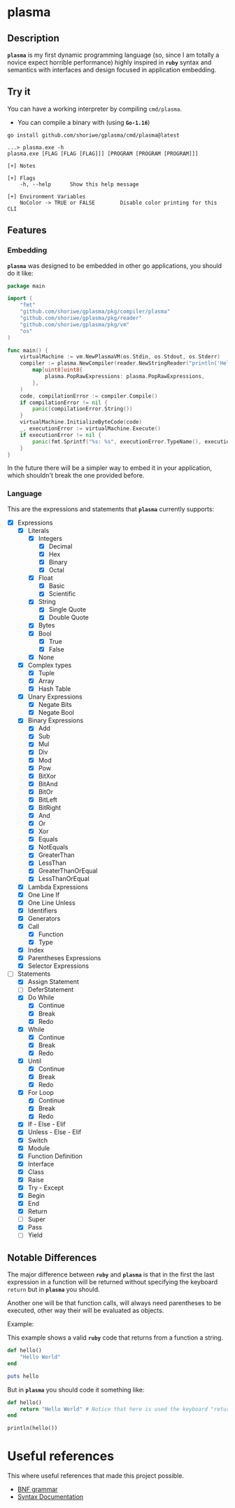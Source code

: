 # plasma

## Description

**`plasma`** is my first dynamic programming language (so, since I am totally a novice expect horrible performance) highly inspired in **`ruby`** syntax and semantics with interfaces and design focused in application embedding.


## Try it

You can have a working interpreter by compiling `cmd/plasma`.

- You can compile a binary with (using **`Go-1.16`**)

```shell
go install github.com/shoriwe/gplasma/cmd/plasma@latest
```

```
...> plasma.exe -h
plasma.exe [FLAG [FLAG [FLAG]]] [PROGRAM [PROGRAM [PROGRAM]]]

[+] Notes

[+] Flags
	-h, --help		Show this help message

[+] Environment Variables
	NoColor -> TRUE or FALSE		Disable color printing for this CLI
```

## Features

### Embedding

**`plasma`** was designed to be embedded in other go applications, you should do it like:

```go
package main

import (
	"fmt"
	"github.com/shoriwe/gplasma/pkg/compiler/plasma"
	"github.com/shoriwe/gplasma/pkg/reader"
	"github.com/shoriwe/gplasma/pkg/vm"
	"os"
)

func main() {
	virtualMachine := vm.NewPlasmaVM(os.Stdin, os.Stdout, os.Stderr)
	compiler := plasma.NewCompiler(reader.NewStringReader("println('Hello world')"),
		map[uint8]uint8{
			plasma.PopRawExpressions: plasma.PopRawExpressions,
		},
	)
	code, compilationError := compiler.Compile()
	if compilationError != nil {
		panic(compilationError.String())
	}
	virtualMachine.InitializeByteCode(code)
	_, executionError := virtualMachine.Execute()
	if executionError != nil {
		panic(fmt.Sprintf("%s: %s", executionError.TypeName(), executionError.GetString()))
	}
}
```

In the future there will be a simpler way to embed it in your application, which shouldn't break the one provided
before.

### Language

This are the expressions and statements that **`plasma`** currently supports:

- [X] Expressions
    - [X] Literals
        - [X] Integers
            - [X] Decimal
            - [X] Hex
            - [X] Binary
            - [X] Octal
        - [X] Float
            - [X] Basic
            - [X] Scientific
        - [X] String
            - [X] Single Quote
            - [X] Double Quote
        - [X] Bytes
        - [X] Bool
            - [X] True
            - [X] False
        - [X] None
    - [X] Complex types
        - [X] Tuple
        - [X] Array
        - [X] Hash Table
    - [X] Unary Expressions
        - [X] Negate Bits
        - [X] Negate Bool
    - [X] Binary Expressions
        - [X] Add
        - [X] Sub
        - [X] Mul
        - [X] Div
        - [X] Mod
        - [X] Pow
        - [X] BitXor
        - [X] BitAnd
        - [X] BitOr
        - [X] BitLeft
        - [X] BitRight
        - [X] And
        - [X] Or
        - [X] Xor
        - [X] Equals
        - [X] NotEquals
        - [X] GreaterThan
        - [X] LessThan
        - [X] GreaterThanOrEqual
        - [X] LessThanOrEqual
    - [X] Lambda Expressions
    - [X] One Line If
    - [X] One Line Unless
    - [X] Identifiers
    - [X] Generators
    - [X] Call
        - [X] Function
        - [X] Type
    - [X] Index
    - [X] Parentheses Expressions
    - [X] Selector Expressions
- [ ] Statements
    - [X] Assign Statement
    - [ ] DeferStatement
    - [x] Do While
        - [X] Continue
        - [X] Break
        - [X] Redo
    - [X] While
        - [X] Continue
        - [X] Break
        - [X] Redo
    - [X] Until
        - [X] Continue
        - [X] Break
        - [X] Redo
    - [X] For Loop
        - [X] Continue
        - [X] Break
        - [X] Redo
    - [X] If - Else - Elif
    - [X] Unless - Else - Elif
    - [X] Switch
    - [X] Module
    - [X] Function Definition
    - [X] Interface
    - [X] Class
    - [X] Raise
    - [X] Try - Except
    - [X] Begin
    - [X] End
    - [X] Return
    - [ ] Super
    - [X] Pass
    - [ ] Yield

## Notable Differences

The major difference between **`ruby`** and **`plasma`** is that in the first the last expression in a function will be
returned without specifying the keyboard `return` but in **`plasma`** you should.

Another one will be that function calls, will always need parentheses to be executed, other way their will be evaluated
as objects.

Example:

This example shows a valid **`ruby`** code that returns from a function a string.

```ruby
def hello()
    "Hello World"
end

puts hello
```

But in **`plasma`** you should code it something like:

```ruby
def hello()
    return "Hello World" # Notice that here is used the keyboard "return"
end

println(hello())
```

# Useful references

This where useful references that made this project possible.

- [BNF grammar](https://ruby-doc.org/docs/ruby-doc-bundle/Manual/man-1.4/yacc.html)
- [Syntax Documentation](https://ruby-doc.org/docs/ruby-doc-bundle/Manual/man-1.4/syntax.html)
